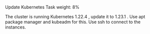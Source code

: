 Update Kubernetes
Task weight: 8%

The cluster is running Kubernetes 1.22.4 , update it to 1.23.1 .
Use apt package manager and kubeadm for this.
Use ssh  to connect to the instances.
